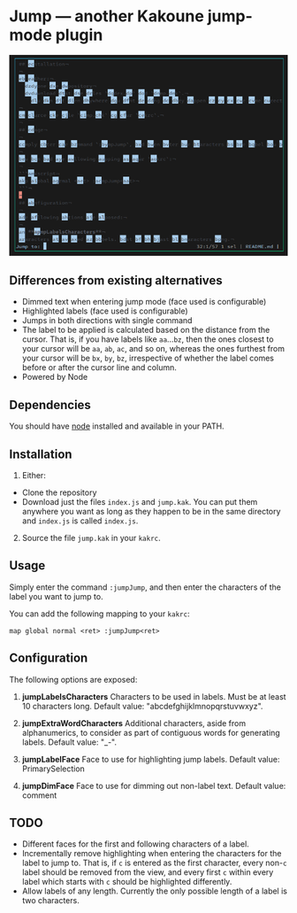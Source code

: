 # Jump — another Kakoune jump-mode plugin

![Screenshot](assets/screenshot.png)

## Differences from existing alternatives

- Dimmed text when entering jump mode (face used is configurable)
- Highlighted labels (face used is configurable)
- Jumps in both directions with single command
- The label to be applied is calculated based on the distance from the cursor. That is, if you have
labels like `aa`…`bz`, then the ones closest to your cursor will be `aa`, `ab`, `ac`, and so on, whereas
the ones furthest from your cursor will be `bx`, `by`, `bz`, irrespective of whether the label comes before
or after the cursor line and column.
- Powered by Node

## Dependencies

You should have [node](https://github.com/nodejs/node) installed and available in your PATH.

## Installation

1. Either:
  - Clone the repository
  - Download just the files `index.js` and `jump.kak`.
    You can put them anywhere you want as long as they happen to be in the same directory and `index.js` is called `index.js`.

2. Source the file `jump.kak` in your `kakrc`.

## Usage

Simply enter the command `:jumpJump`, and then enter the characters of the label you want to jump to.

You can add the following mapping to your `kakrc`:

```kakscript
map global normal <ret> :jumpJump<ret>
```

## Configuration

The following options are exposed:

1. **jumpLabelsCharacters**
Characters to be used in labels. Must be at least 10 characters long.
Default value: "abcdefghijklmnopqrstuvwxyz".

2. **jumpExtraWordCharacters**
Additional characters, aside from alphanumerics, to consider as part of contiguous words for generating labels.
Default value: "_-".

3. **jumpLabelFace**
Face to use for highlighting jump labels.
Default value: PrimarySelection

4. **jumpDimFace**
Face to use for dimming out non-label text.
Default value: comment

## TODO
- Different faces for the first and following characters of a label.
- Incrementally remove highlighting when entering the characters for the label to jump to. That is, if `c` is entered
as the first character, every non-`c` label should be removed from the view, and every first `c` within every label
which starts with `c` should be highlighted differently.
- Allow labels of any length. Currently the only possible length of a label is two characters.
